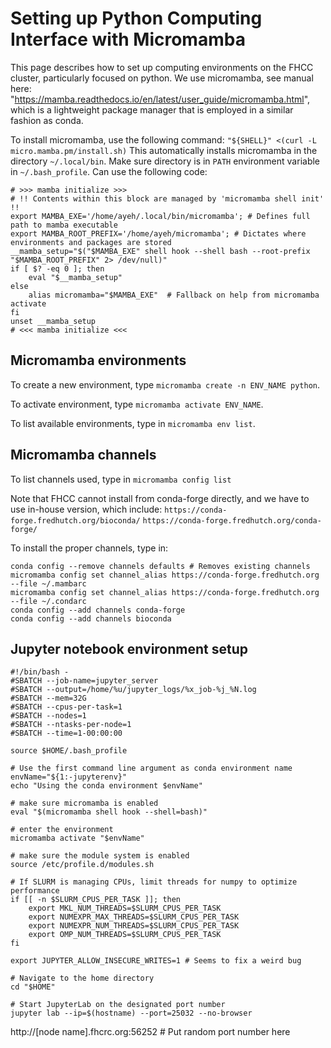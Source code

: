 # Setting up Python Computing Interface with Micromamba

This page describes how to set up computing environments on the FHCC cluster, particularly focused on python.
We use micromamba, see manual here: "https://mamba.readthedocs.io/en/latest/user_guide/micromamba.html", which is a lightweight package manager that is employed in a similar fashion as conda.

To install micromamba, use the following command: ```"${SHELL}" <(curl -L micro.mamba.pm/install.sh)```
This automatically installs micromamba in the directory ```~/.local/bin```.  Make sure directory is in ```PATH``` environment variable in ```~/.bash_profile```. Can use the following code:
```
# >>> mamba initialize >>>
# !! Contents within this block are managed by 'micromamba shell init' !!
export MAMBA_EXE='/home/ayeh/.local/bin/micromamba'; # Defines full path to mamba executable
export MAMBA_ROOT_PREFIX='/home/ayeh/micromamba'; # Dictates where environments and packages are stored
__mamba_setup="$("$MAMBA_EXE" shell hook --shell bash --root-prefix "$MAMBA_ROOT_PREFIX" 2> /dev/null)"
if [ $? -eq 0 ]; then
    eval "$__mamba_setup"
else
    alias micromamba="$MAMBA_EXE"  # Fallback on help from micromamba activate
fi
unset __mamba_setup
# <<< mamba initialize <<<
```

## Micromamba environments
To create a new environment, type ```micromamba create -n ENV_NAME python```.

To activate environment, type ```micromamba activate ENV_NAME```.

To list available environments, type in ```micromamba env list```.

## Micromamba channels
To list channels used, type in ```micromamba config list```

Note that FHCC cannot install from conda-forge directly, and we have to use in-house version, which include:
```https://conda-forge.fredhutch.org/bioconda/```
```https://conda-forge.fredhutch.org/conda-forge/```

To install the proper channels, type in: 
```
conda config --remove channels defaults # Removes existing channels
micromamba config set channel_alias https://conda-forge.fredhutch.org --file ~/.mambarc
micromamba config set channel_alias https://conda-forge.fredhutch.org --file ~/.condarc
conda config --add channels conda-forge
conda config --add channels bioconda
```

## Jupyter notebook environment setup
```
#!/bin/bash -
#SBATCH --job-name=jupyter_server
#SBATCH --output=/home/%u/jupyter_logs/%x_job-%j_%N.log
#SBATCH --mem=32G
#SBATCH --cpus-per-task=1
#SBATCH --nodes=1
#SBATCH --ntasks-per-node=1
#SBATCH --time=1-00:00:00

source $HOME/.bash_profile

# Use the first command line argument as conda environment name
envName="${1:-jupyterenv}"
echo "Using the conda environment $envName"

# make sure micromamba is enabled
eval "$(micromamba shell hook --shell=bash)"

# enter the environment
micromamba activate "$envName"

# make sure the module system is enabled
source /etc/profile.d/modules.sh

# If SLURM is managing CPUs, limit threads for numpy to optimize performance
if [[ -n $SLURM_CPUS_PER_TASK ]]; then
    export MKL_NUM_THREADS=$SLURM_CPUS_PER_TASK
    export NUMEXPR_MAX_THREADS=$SLURM_CPUS_PER_TASK
    export NUMEXPR_NUM_THREADS=$SLURM_CPUS_PER_TASK
    export OMP_NUM_THREADS=$SLURM_CPUS_PER_TASK
fi

export JUPYTER_ALLOW_INSECURE_WRITES=1 # Seems to fix a weird bug

# Navigate to the home directory
cd "$HOME"

# Start JupyterLab on the designated port number
jupyter lab --ip=$(hostname) --port=25032 --no-browser

```


http://[node name].fhcrc.org:56252 # Put random port number here




